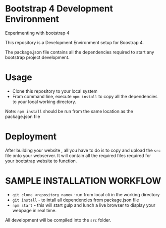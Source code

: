 # Bootstrap 4 Development Environment
Experimenting with bootstrap 4

This repository is a Development Environment setup for Boostrap 4. 

The package.json file contains all the dependencies required to start any bootstrap project development.

# Usage
* Clone this repository to your local system
* From command line, execute `npm install` to copy all the dependencies to your local working directory.

Note: `npm install` should be run from the same    location as the package.json file

# Deployment
After building your website , all you have to do is to copy and upload the `src` file onto your webserver. It will contain all the required files required for your bootstrap website to function.


# SAMPLE INSTALLATION WORKFLOW
* `git clone <repository_name>` -run from local cli in the working directory
* `git install` - to intall all dependencies from package.json file
* `npm start` - this will start gulp and lunch a live browser to display your webpage in real time.

All development will be compiled into the `src` folder.

